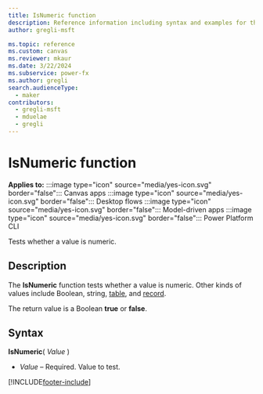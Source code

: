 ```yaml
---
title: IsNumeric function
description: Reference information including syntax and examples for the IsNumeric function.
author: gregli-msft

ms.topic: reference
ms.custom: canvas
ms.reviewer: mkaur
ms.date: 3/22/2024
ms.subservice: power-fx
ms.author: gregli
search.audienceType:
  - maker
contributors:
  - gregli-msft
  - mduelae
  - gregli
---
```


# IsNumeric function

**Applies to:** :::image type="icon" source="media/yes-icon.svg" border="false"::: Canvas apps :::image type="icon" source="media/yes-icon.svg" border="false"::: Desktop flows :::image type="icon" source="media/yes-icon.svg" border="false"::: Model-driven apps :::image type="icon" source="media/yes-icon.svg" border="false"::: Power Platform CLI

Tests whether a value is numeric.

## Description

The **IsNumeric** function tests whether a value is numeric. Other kinds of values include Boolean, string, [table](/power-apps/maker/canvas-apps/working-with-tables), and [record](/power-apps/maker/canvas-apps/working-with-tables#records).

The return value is a Boolean **true** or **false**.

## Syntax

**IsNumeric**( _Value_ )

- _Value_ – Required. Value to test.

[!INCLUDE[footer-include](../../includes/footer-banner.md)]
